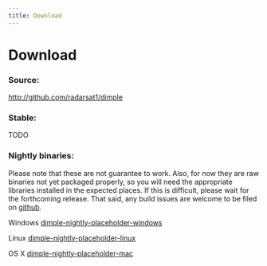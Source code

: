 ```yaml
---
title: Download
---
```


# Download

### Source:

http://github.com/radarsat1/dimple

### Stable:

TODO

### Nightly binaries:

Please note that these are not guarantee to work.  Also, for now they
are raw binaries not yet packaged properly, so you will need the
appropriate libraries installed in the expected places.  If this is
difficult, please wait for the forthcoming release.  That said, any
build issues are welcome to be filed on
[github](http://github.com/radarsat1/dimple/issues).

Windows
[dimple-nightly-placeholder-windows](/dimple/binaries/dimple-nightly-placeholder-windows)

Linux
[dimple-nightly-placeholder-linux](/dimple/binaries/dimple-nightly-placeholder-linux)

OS X
[dimple-nightly-placeholder-mac](/dimple/binaries/dimple-nightly-placeholder-mac)
